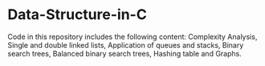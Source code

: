 # Data-Structure-in-C
Code in this repository includes the following content: Complexity Analysis, Single and double linked lists, Application of queues and stacks, Binary search trees,  Balanced binary search trees, Hashing table and Graphs.
